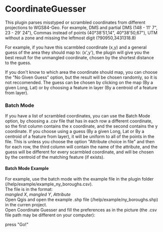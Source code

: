 # CoordinateGuesser

This plugin parses misstyped or scrambled coordinates from different projections to WGS84-Geo.
For example, DMS and partial DMS (148 - 11' 7", 23 - 29' 24"), Commas instead of points (40°38'51,14", 40°38'50,67"), UTM without a zone 
and missing the leftmost digit (?90950,3431318.8)

For example, if you have this scarmbled coordinate (x,y) and a general guess of the area they should map to: (x',y'),
the plugin will give you the best result for the unmangled coordinate, chosen by the shortest distance to the guess.

If you don't know to which area the coordinate should map, you can choose the "No Given Guess" option, but the result will be chosen randomly, so it is not reccomended.
The guess can be chosen by clicking on the map (By a given Long, Lat) or by choosing a feature in layer (By a centroid of a feature from layer).


### Batch Mode
If you have a list of scrambled coordinates, you can use the Batch Mode option, by choosing a .csv file that has in each row a different coordinate, 
so the first column contains the x coordinate, and the second contains the y coordinate. 
If you choose using a guess (By a given Long, Lat or By a centroid of a feature from layer), it will be uniform to all of the points in the file.
This is unless you choose the option "Attribute choice in file" and then for each row, the third column will contain the name of the attribute,
and the guess will be different for every scarmbled coordinate, and will be chosen by the centroid of the matching feature (if exists).
#### Batch Mode Example
For example, use the batch mode with the example file in the plugin folder (/help/example/example_ny_boroughs.csv).   
The file is in the format:  
_mangled X_, _mangled Y_, _Attribute_  
Open Qgis and open the example .shp file (/help/example/ny_boroughs.shp) in the curren project.  
Open Coordinate Guesser and fill the preferences as in the picture (the .csv file path may be different on your computer):  

press "Go!"
